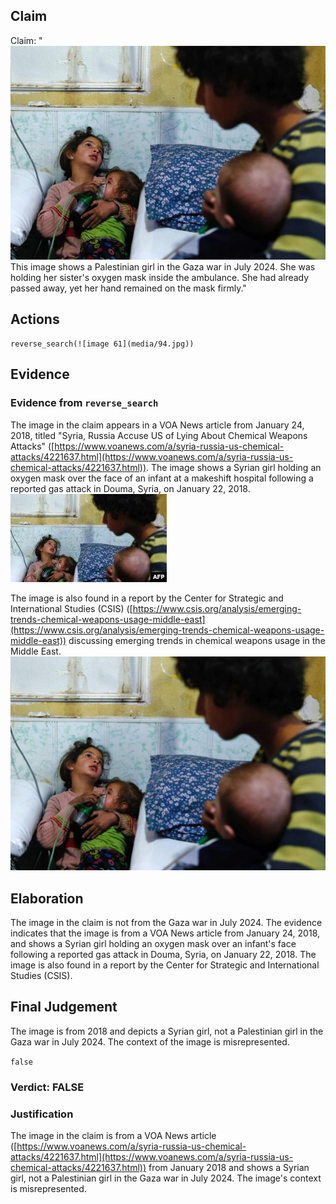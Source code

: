 ## Claim
Claim: "![image 61](media/94.jpg) This image shows a Palestinian girl in the Gaza war in July 2024. She was holding her sister's oxygen mask inside the ambulance. She had already passed away, yet her hand remained on the mask firmly."

## Actions
```
reverse_search(![image 61](media/94.jpg))
```

## Evidence
### Evidence from `reverse_search`
The image in the claim appears in a VOA News article from January 24, 2018, titled "Syria, Russia Accuse US of Lying About Chemical Weapons Attacks" ([https://www.voanews.com/a/syria-russia-us-chemical-attacks/4221637.html](https://www.voanews.com/a/syria-russia-us-chemical-attacks/4221637.html)). The image shows a Syrian girl holding an oxygen mask over the face of an infant at a makeshift hospital following a reported gas attack in Douma, Syria, on January 22, 2018. ![image 5756](media/2025-08-23_01-50-1755913844-774507.jpg)

The image is also found in a report by the Center for Strategic and International Studies (CSIS) ([https://www.csis.org/analysis/emerging-trends-chemical-weapons-usage-middle-east](https://www.csis.org/analysis/emerging-trends-chemical-weapons-usage-middle-east)) discussing emerging trends in chemical weapons usage in the Middle East. ![image 5763](media/2025-08-23_01-50-1755913852-735646.jpg)


## Elaboration
The image in the claim is not from the Gaza war in July 2024. The evidence indicates that the image is from a VOA News article from January 24, 2018, and shows a Syrian girl holding an oxygen mask over an infant's face following a reported gas attack in Douma, Syria, on January 22, 2018. The image is also found in a report by the Center for Strategic and International Studies (CSIS).


## Final Judgement
The image is from 2018 and depicts a Syrian girl, not a Palestinian girl in the Gaza war in July 2024. The context of the image is misrepresented.

`false`

### Verdict: FALSE

### Justification
The image in the claim is from a VOA News article ([https://www.voanews.com/a/syria-russia-us-chemical-attacks/4221637.html](https://www.voanews.com/a/syria-russia-us-chemical-attacks/4221637.html)) from January 2018 and shows a Syrian girl, not a Palestinian girl in the Gaza war in July 2024. The image's context is misrepresented.
